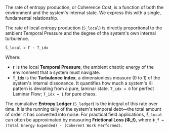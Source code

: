 The rate of entropy production, or Coherence Cost, is a function of both the environment and the system's internal state. We express this with a single, fundamental relationship.

The rate of local entropy production (`Ṡ_local`) is directly proportional to the ambient Temporal Pressure and the degree of the system's own internal turbulence.

`Ṡ_local ∝ Γ ⋅ T_idx`

Where:
*   **`Γ`** is the local **Temporal Pressure**, the ambient chaotic energy of the environment that a system must navigate.
*   **`T_idx`** is the **Turbulence Index**, a dimensionless measure (0 to 1) of the system's internal dissonance. It quantifies how much a system's Ki pattern is deviating from a pure, laminar state. `T_idx = 0` for perfect Laminar Flow; `T_idx = 1` for pure chaos.

The cumulative **Entropy Ledger** (`S_ledger`) is the integral of this rate over time. It is the running tally of the system's temporal debt—the total amount of order it has converted into noise. For practical field applications, `Ṡ_local` can often be approximated by measuring **Frictional Loss (Φ_f)**, where `Φ_f = (Total Energy Expended) - (Coherent Work Performed)`.